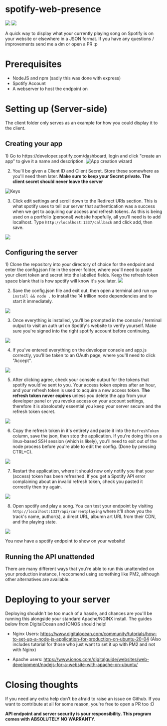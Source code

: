 # spotify-web-presence

<img src="https://user-images.githubusercontent.com/43112896/122792185-d5074580-d2b1-11eb-80ae-32d92732d225.png">
<img src="https://i.pyxlwuff.dev/2nl0a.png">

A quick way to display what your currently playing song on Spotify is on your website or elsewhere in a JSON format.
If you have any questions / improvements send me a dm or open a PR :p 
 
# Prerequisites
- NodeJS and npm (sadly this was done with express)
- Spotify Account
- A webserver to host the endpoint on

# Setting up (Server-side)
The client folder only serves as an example for how you could display it to the client.

<h2>Creating your app</h2>
1) Go to https://developer.spotify.com/dashboard, login and click "create an app" to give it a name and description.
<img src="https://i.pyxlwuff.dev/y6ij5.png" alt="App creation wizard">

2) You'll be given a Client ID and Client Secret. Store these somewhere as you'll need them later. **Make sure to keep your Secret private. The client secret should never leave the server**
<img src="https://i.pyxlwuff.dev/ot88b.png" alt="Keys">

3) Click edit settings and scroll down to the Redirect URIs section. This is what spotify uses to tell our server that authentication was a success when we get to acquiring our access and refresh tokens. As this is being used on a portfolio (personal) website hopefully, all you'll need is to add localhost. Type ``http://localhost:1337/callback`` and click add, then save.
<img src="https://i.pyxlwuff.dev/w736l.png">

<h2>Configuring the server</h2>
1) Clone the repository into your directory of choice for the endpoint and enter the config.json file in the server folder, where you'll need to paste your client token and secret into the labelled fields. Keep the refresh token space blank that is how spotify will know it's you later.
<img src="https://i.pyxlwuff.dev/ab8o0.png">


2) Save the config.json file and exit out, then open a terminal and run ``npm install && node .`` to install the 14 trillion node dependencies and to start it immediately.
<img src="https://i.pyxlwuff.dev/2j05z.png">

3) Once everything is installed, you'll be prompted in the console / terminal output to visit an auth url on Spotify's website to verify yourself. Make sure you're signed into the right spotify account before continuing.
<img src="https://i.pyxlwuff.dev/kiqsw.png">

4) If you've entered everything on the developer console and app.js correctly, you'll be taken to an OAuth page, where you'll need to click "Accept".
<img src="https://i.pyxlwuff.dev/7uiy9.png">

5) After clicking agree, check your console output for the tokens that spotify would've sent to you. Your access token expires after an hour, and your refresh token is used to acquire a new access token. **The refresh token never expires** unless you delete the app from your developer panel or you revoke access on your account settings, therefore it is absoloutely essential you keep your server secure and the refresh token secret.
<img src="https://i.pyxlwuff.dev/01t6x.png">

6) Copy the refresh token in it's entirety and paste it into the `RefreshToken` column, save the json, then stop the application. If you're doing this on a linux-based SSH session (which is likely), you'll need to exit out of the node process before you're able to edit the config. (Done by pressing CTRL+C).
<img src="https://i.pyxlwuff.dev/zi6js.png">

7) Restart the application, where it should now only notify you that your (access) token has been refreshed. If you get a Spotify API error complaining about an invalid refresh token, check you pasted it correctly then try again.
<img src="https://i.pyxlwuff.dev/3dplq.png">

8) Open spotify and play a song. You can test your endpoint by visiting ``http://localhost:1337/api/currentplaying`` where it'll show you the track's name, author(s), a direct URL, albumn art URL from their CDN, and the playing state.
<img src="https://i.pyxlwuff.dev/s9icy.png">

You now have a spotify endpoint to show on your website!

<h2>Running the API unattended</h2>
There are many different ways that you're able to run this unattended on your production instance, I reccomend using something like PM2, although other alternatives are available.


# Deploying to your server
Deploying shouldn't be too much of a hassle, and chances are you'll be running this alongside your standard Apache/NGINX install. The guides below from DigitalOcean and IONOS should help!

- Nginx Users: https://www.digitalocean.com/community/tutorials/how-to-set-up-a-node-js-application-for-production-on-ubuntu-20-04 (Also includes tutorial for those who just want to set it up with PM2 and not with Nginx)

- Apache users: https://www.ionos.com/digitalguide/websites/web-development/nodejs-for-a-website-with-apache-on-ubuntu/

# Closing thoughts

If you need any extra help don't be afraid to raise an issue on Github.
If you want to contribute at all for some reason, you're free to open a PR too :D

**API endpoint and server security is your responsibility. This program comes with ABSOLUTELY NO WARRANTY.**
